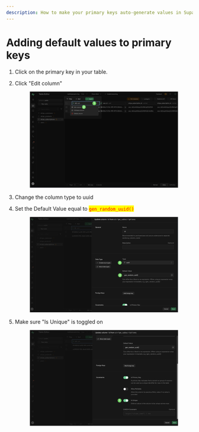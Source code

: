 ```yaml
---
description: How to make your primary keys auto-generate values in Supabase
---
```


# Adding default values to primary keys

1. Click on the primary key in your table.
2.  Click "Edit column"

    <figure><img src="../../.gitbook/assets/1 (1).png" alt=""><figcaption></figcaption></figure>
3. Change the column type to uuid
4.  Set the Default Value equal to <mark style="color:red;">`gen_random_uuid()`</mark>

    <figure><img src="../../.gitbook/assets/2 (1).png" alt=""><figcaption></figcaption></figure>
5.  Make sure "Is Unique" is toggled on

    <figure><img src="../../.gitbook/assets/3.png" alt=""><figcaption></figcaption></figure>


